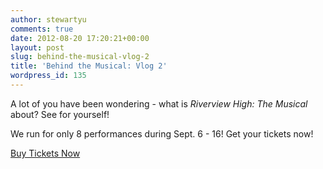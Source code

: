 ```yaml
---
author: stewartyu
comments: true
date: 2012-08-20 17:20:21+00:00
layout: post
slug: behind-the-musical-vlog-2
title: 'Behind the Musical: Vlog 2'
wordpress_id: 135
---
```


A lot of you have been wondering - what is _Riverview High: The Musical_ about? See for yourself!



We run for only 8 performances during Sept. 6 - 16! Get your tickets now!

[Buy Tickets Now](https://tickets.vancouverfringe.com/TheatreManager/1/login&event=2499)
